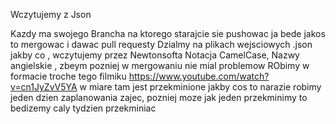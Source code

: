 Wczytujemy z Json

Kazdy ma swojego Brancha na ktorego starajcie sie pushowac
ja bede jakos to mergowac i dawac pull requesty
Dzialmy na plikach wejsciowych .json jakby co , wczytujemy przez Newtonsofta
Notacja CamelCase, Nazwy angielskie , zbeym pozniej w mergowaniu nie mial problemow
RObimy w formacie troche tego filmiku
https://www.youtube.com/watch?v=cn1JyZvV5YA
w miare tam jest przekminione jakby cos to narazie robimy jeden dzien zaplanowania zajec, pozniej moze jak jeden przekminimy to bedizemy caly tydzien przekminiac
